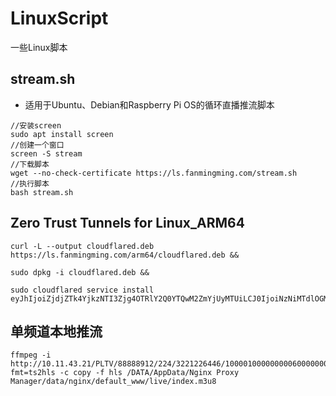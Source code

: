 # LinuxScript
一些Linux脚本
## stream.sh
- 适用于Ubuntu、Debian和Raspberry Pi OS的循环直播推流脚本
```
//安装screen
sudo apt install screen
//创建一个窗口
screen -S stream
//下载脚本
wget --no-check-certificate https://ls.fanmingming.com/stream.sh
//执行脚本
bash stream.sh
```

## Zero Trust Tunnels for Linux_ARM64
```
curl -L --output cloudflared.deb https://ls.fanmingming.com/arm64/cloudflared.deb && 

sudo dpkg -i cloudflared.deb && 

sudo cloudflared service install eyJhIjoiZjdjZTk4YjkzNTI3Zjg4OTRlY2Q0YTQwM2ZmYjUyMTUiLCJ0IjoiNzNiMTdlOGMtNzJhNi00MTYxLTllMWQtY2YyMWMyMmRiNDgwIiwicyI6Ik9XWTBZbVUzTW1FdE56ZzVZeTAwTWpRMExUZ3pOekl0TldFeFpEbGlabU5sTVdWaiJ9
```
## 单频道本地推流
```
ffmpeg -i http://10.11.43.21/PLTV/88888912/224/3221226446/10000100000000060000000000870185_0.smil/01.m3u8?fmt=ts2hls -c copy -f hls /DATA/AppData/Nginx Proxy Manager/data/nginx/default_www/live/index.m3u8
```

